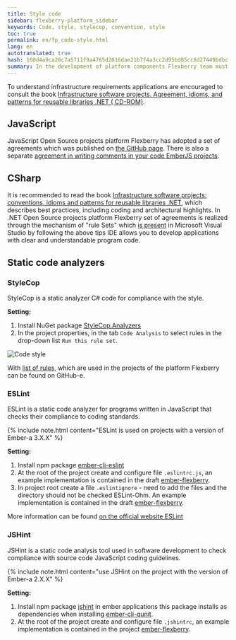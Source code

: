 ```yaml
---
title: Style code
sidebar: flexberry-platform_sidebar
keywords: Code, style, stylecop, convention, style
toc: true
permalink: en/fp_code-style.html
lang: en
autotranslated: true
hash: 160d4a9ca20c7a5711f9a4765d2016dae21b7f4a3cc2d95bd85cc8d27449bdbc
summary: In the development of platform components Flexberry team must adhere to a single coding style.
---
```


To understand infrastructure requirements applications are encouraged to consult the book [Infrastructure software projects. Agreement, idioms, and patterns for reusable libraries .NET ( CD-ROM)](http://www.ozon.ru/context/detail/id/5588868/).

## JavaScript

JavaScript Open Source projects platform Flexberry has adopted a set of agreements which was published on [the GitHub page](https://github.com/Flexberry/javascript-style-guide).
There is also a separate [agreement in writing comments in your code EmberJS projects](fp_ember-comments-style-yuidoc.html).

## CSharp

It is recommended to read the book [Infrastructure software projects: conventions, idioms and patterns for reusable libraries .NET](http://www.williamspublishing.com/Books/978-5-8459-1692-1.html), which describes best practices, including coding and architectural highlights.
In .NET Open Source projects platform Flexberry set of agreements is realized through the mechanism of "rule Sets" which [is present](https://msdn.microsoft.com/ru-ru/library/dd465186.aspx) in Microsoft Visual Studio by following the above tips IDE allows you to develop applications with clear and understandable program code.

## Static code analyzers

### StyleCop

StyleCop is a static analyzer C# code for compliance with the style.

**Setting:**

1. Install NuGet package [StyleCop.Analyzers](http://nuget.ics.perm.ru/packages/StyleCop.Analyzers/)
2. In the project properties, in the tab `Code Analysis` to select rules in the drop-down list `Run this rule set`.

![Code style](/images/pages/products/flexberry-platform/code-style1.png)

With [list of rules](https://github.com/Flexberry/NewPlatform.Flexberry.ORM/blob/develop/Flexberry.ruleset), which are used in the projects of the platform Flexberry can be found on GitHub-e.

### ESLint

ESLint is a static code analyzer for programs written in JavaScript that checks their compliance to coding standards.

{% include note.html content="ESLint is used on projects with a version of Ember-a 3.X.X" %}

**Setting:**

1. Install npm package [ember-cli-eslint](https://www.npmjs.com/package/ember-cli-eslint)
2. At the root of the project create and configure file `.eslintrc.js`, an example implementation is contained in the draft [ember-flexberry](https://github.com/Flexberry/ember-flexberry/blob/feature-ember-update/.eslintrc.js).
3. In project root create a file `.eslintignore` - need to add the files and the directory should not be checked ESLint-Ohm. An example implementation is contained in the draft [ember-flexberry](https://github.com/Flexberry/ember-flexberry/blob/feature-ember-update/.eslintignore).

More information can be found [on the official website ESLint](https://eslint.org/docs/user-guide/configuring)

### JSHint

JSHint is a static code analysis tool used in software development to check compliance with source code JavaScript coding guidelines.

{% include note.html content="use JSHint on the project with the version of Ember-a 2.X.X" %}

**Setting:**

1. Install npm package [jshint](https://www.npmjs.com/package/jshint) in ember applications this package installs as dependencies when installing [ember-cli-qunit](https://www.npmjs.com/package/ember-cli-qunit).
2. At the root of the project create and configure file `.jshintrc`, an example implementation is contained in the project [ember-flexberry](https://github.com/Flexberry/ember-flexberry/blob/develop/.jshintrc).



